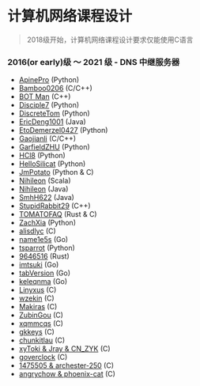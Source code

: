 # 计算机网络课程设计

> 2018级开始，计算机网络课程设计要求仅能使用C语言

### 2016(or early)级 ～ 2021 级 - DNS 中继服务器

* [ApinePro](https://github.com/ApinePro/DNS-Relay-Server) (Python)
* [Bamboo0206](https://github.com/Bamboo0206/DNS_Relay) (C/C++)
* [BOT Man](https://github.com/BOT-Man-JL/BUPT-Projects/tree/master/3-2-Computer-Network/DNS-Relay) (C++)
* [Disciple7](https://github.com/Disciple7/MyDNS) (Python)
* [DiscreteTom](https://github.com/DiscreteTom/dnsrelay) (Python)
* [EricDeng1001](https://github.com/EricDeng1001/dns-relay-server-java) (Java)
* [EtoDemerzel0427](https://github.com/EtoDemerzel0427/simpleDNS) (Python)
* [Gaojianli](https://github.com/Gaojianli/dns-relay) (C/C++)
* [GarfieldZHU](https://github.com/GarfieldZHU/DNS-relay-server) (Python)
* [HCl8](https://github.com/HCl8/DNS-relay) (Python)
* [HelloSilicat](https://github.com/HelloSilicat/DNS-Relay-Server) (Python)
* [JmPotato](https://github.com/JmPotato/DNS_Relay_Server)  (Python & C)
* [Nihileon](https://github.com/Nihileon/NilDNS) (Scala)
* [Nihileon](https://github.com/Nihileon/NihilDNS) (Java)
* [SmhH622](https://github.com/SmhH622/DNS-relay-project) (Java)
* [StupidRabbit29](https://github.com/StupidRabbit29/DNS_relay) (C++)
* [TOMATOFAQ](https://github.com/TOMATOFAQ/naive_dns_relay) (Rust & C)
* [ZachXia](https://github.com/ZachXia/DNS_Relay_Server) (Python)
* [alisdlyc](https://github.com/alisdlyc/DnsRelay) (C)
* [name1e5s](https://github.com/name1e5s/MuddyDNS) (Go)
* [tsparrot](https://github.com/tsparrot/dns_relay_server) (Python)
* [9646516](https://github.com/9646516/DNS.rs) (Rust)
* [imtsuki](https://github.com/imtsuki/EchoDNS) (Go)
* [tabVersion](https://github.com/tabVersion/DNSRelay) (Go)
* [keleqnma](https://github.com/keleqnma/DNSRelay) (Go)
* [Linyxus](https://github.com/Linyxus/YaDNS) (C)
* [wzekin](https://github.com/tabVersion/DNSRelay) (C)
* [Makiras](https://github.com/Makiras/makiras_dns_refact) (C)
* [ZubinGou](https://github.com/ZubinGou/Simple-DNS-Relay) (C)
* [xqmmcqs](https://github.com/xqmmcqs/dns-relay) (C)
* [gkkeys](https://github.com/gkkeys/dns) (C)
* [chunkitlau](https://github.com/chunkitlau/dns_relay) (C)
* [xyToki & Jray & CN_ZYK](https://github.com/tokiInBUPT/dnsrd) (C)
* [goverclock](https://github.com/goverclock/BUPT-Projects-Public/tree/main/dnsrelay) (C)
* [1475505 & archester-250](https://github.com/1475505/AwesomeDNS) (C)
* [angrychow & phoenix-cat](https://github.com/angrychow/computer-network-course-design) (C)
